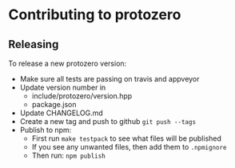 # Contributing to protozero

## Releasing

To release a new protozero version:

 - Make sure all tests are passing on travis and appveyor
 - Update version number in
   - include/protozero/version.hpp
   - package.json
 - Update CHANGELOG.md
 - Create a new tag and push to github `git push --tags`
 - Publish to npm:
   - First run `make testpack` to see what files will be published
   - If you see any unwanted files, then add them to `.npmignore`
   - Then run: `npm publish`

